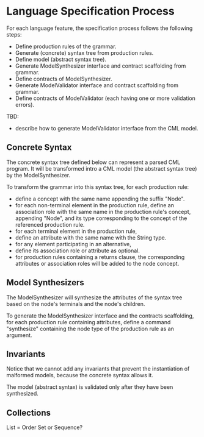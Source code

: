 
# Language Specification Process

For each language feature, the specification process follows the following steps:
- Define production rules of the grammar.
- Generate (concrete) syntax tree from production rules.
- Define model (abstract syntax tree).
- Generate ModelSynthesizer interface and contract scaffolding from grammar.
- Define contracts of ModelSynthesizer.
- Generate ModelValidator interface and contract scaffolding from grammar.
- Define contracts of ModelValidator (each having one or more validation errors).

TBD:
- describe how to generate ModelValidator interface from the CML model.

## Concrete Syntax

The concrete syntax tree defined below can represent a parsed CML program.
It will be transformed intro a CML model (the abstract syntax tree) by the ModelSynthesizer.

To transform the grammar into this syntax tree, for each production rule:
- define a concept with the same name appending the suffix "Node".
- for each non-terminal element in the production rule,
  define an association role with the same name in the production rule's concept,
  appending "Node",
  and its type corresponding to the concept of the referenced production rule.
- for each terminal element in the production rule,
- define an attribute with the same name with the String type.
- for any element participating in an alternative,
- define its association role or attribute as optional.
- for production rules containing a returns clause,
  the corresponding attributes or association roles will be added to the node concept.

## Model Synthesizers

The ModelSynthesizer will synthesize the attributes of the syntax tree based on the node's terminals and the node's children.

To generate the ModelSynthesizer interface and the contracts scaffolding, for each production rule containing attributes, define a command "synthesize" containing the node type of the production rule as an argument.

## Invariants

Notice that we cannot add any invariants that prevent the instantiation of malformed models,
because the concrete syntax allows it.

The model (abstract syntax) is validated only after they have been synthesized.

## Collections

List = Order Set or Sequence?
